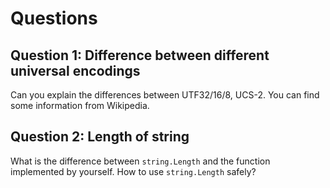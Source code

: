 # Questions

## Question 1: Difference between different universal encodings

Can you explain the differences between UTF32/16/8, UCS-2. You can find some information from Wikipedia.

## Question 2: Length of string

What is the difference between `string.Length` and the function implemented by yourself. How to use `string.Length` safely?